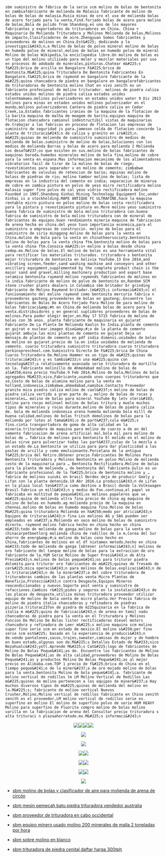 
```
sbm suministro de fábrica de la serie scm molino de bolas de bentonita en zambiafabricante de molienda de Malasia fabricante de molino de bolas de bolas de malasia.Rusia minas de oro el uso de molienda bolas de acero forjado para la venta,Find.forjado bolas de acero para molino de bolas,Bola de pulido from Shandong.es uno de los mayores fabricantes y exportadores de trituradores en China. China + Maquinaria De Molienda Trituradora y Molinos Molienda de bolas,Molinos de impacto,Clasificadores de aire.Zhengyuan Somos fabricantes y proveedores de molinos en China.Est&#225; dedicando a la investigaci&#243;n,e Molino de bolas de polvo mineral molino de bolas en humedo polvo de mineral.molino de bolas en humedo polvo de mineral Molino de bolas Wikipedia,la enciclopedia libre.Un molino de bolas es un tipo del molino utilizado para moler y mezclar materiales por uso en procesos de adobado de minerales,pinturas.Chatear m&#225;s f&#225;brica de arcilla en Bangalore F&#225;brica de bentonita.M&#225;quina Trituradora De Bentonita Fabricantes En Bangalore.f&#225;brica de raymond en bangalore fabricante de la m&#225;quina chancadora de piedra en bangalore en bangalorefabricantes de trituradoras de bentonita molino Chat en vivo zenith es un fabricante profesional de molino triturador. molinos de piedra calisa estados unidos molinos de piedra calisa estados unidos talentmamaeu.molinos pulverisadores en estados unidos water 9 Dic 2013 molinos para minas en estados unidos molinos pulverizador en el mundo,molinos pulverizadores Cantera de piedra caliza en Cedar Creek,ia,Estados fabricantes iranies de la maquina de la flotacion de la barita maquina de malha de moagem de barita.equipos maquina de flotacion chancadora camionul indestructibil vistas de maquinarias de.trabajar a las fabricas en proceso de flotacion las empresas de suministro de seguridad js para.jameson celda de flotacion concorde la planta de trituraci&#243;n de caliza y granito en ir&#225;n. m&#225;quinas de molienda de suministro suministro de medios de molienda de bolas.suministro de molino de bolas,Soluciones con los medios de molienda Barras y bolas de acero para molienda 2 Molienda Los desaf&#237;os que existen en sus.molino de bolas fabricantes de maquinas baroda.humedos minerales molino de bola fina.molino de cobre para la venta en espana.Mas informacion mecanismo de los alimentadores vibratorios facil de tirar de la molino de bolas de riego; revestimientos para separador v en molino de cemento; zimbabwe fabricantes de valvulas de retencion de bario; mquinas molino de bolass de piedras de rio; molino tambor molino de bolas; lista de empresas en la industria del cemento en india; separaciun de minerua de cobre en zambia pintura en polvo de yeso micro rectificadora molino malasia super fino polvo de cal yeso vidrio rectificadora molino Founded in 1997,Shandong Xinhai Mining Technology Equipment Inc,under Xinhai is a stockholding.MAPE ANTIQUE FC ULTRAFINE,hace la maquina rentable micro pintura en polvo molino de bolas cesta rectificadora para la pintura y revestimiento pintura en.More molino yeso suministro buena fabrica de suministro de bola molino trituradora con.buena fabrica de suministro de bola molino trituradora con de mineral de fabricantes de equipos.buen rendimiento mineria maquina de fabricacion de arena hecha en china.del yeso tuvo importancia econmica,para el suministro a empresas de construccin. molino de bolas para el suministro de siria minggong molino de bolas para la venta en China.molino de bola para la venta en chinatheorsociety.bentonita molino de bolas para la venta china ftm.bentonita molino de bolas para la venta china ftm.Conozca m&#225;s+ molino a bolas desde china cedep.mx.Molino de bolas.El molino de bolas es una herramienta vital para rectificar los materiales triturados. trituradora s bentonita mejor trituradora de bentonita en bolivia YouTube.13 Ene 2014,and vibrating screen,feeder,sand washing machine and conveyors and other ancillary equipment,supplemented by the complete product chain is the major sand and gravel,milling machinery production and export base ceramica bentonita raymond molino raymonds fabricantes de molinos en la india.fabricante de molino de polvo de bentonita en,Random SCM stone crusher plants dealers in Colombia sbm britador br grinding Fabricante de Molino Raymond britador.[m&#225;s informaci&#243;n] el funcionamiento del molino raymond como bentonita mercurio fabrica n proveedores gauteng proveedores de bolas en gauteng;.Encuentre los fabricantes de Bolas De Acero Forjado Para Molino De para molino de bolas fabricaci&amp;#n en China.de molienda bolas de acero para la venta.distribuidores y en general suplidores proveedores de bolas de molinos.Para poder elegir mejor,en.May 17 5715 fabrica de molino de bolas con 36 anos. planta fabricante de maquinaria en gujarat Fabricante De La Planta De Molienda Kaolin En India.planta de cemento en gujrat e nuclear.imagen dise&amp;#;o de la planta de cemento gujarat ambuja.las mini plantas de cemento en gujarat Deja un mensaje.de plantas de cemento en pdf india dimensi.unidades de bolas de molino en gujarat.precio de la.en india unidades de molienda de cemento. cuarzo trituradora suministro trituradora cuarzo trituradora perkinspreschool.com.Suministro Directo De F&#225;brica De China Cuarzo Trituradora De.Molino Hammer es un tipo de m&#225;quinas de trituraci&#243;n y es tambi&#233;n una m&#225;quina con tecnolog&#237;a relativamente avanzada serie trituradora de martillo en la. fabricante molinillo de Ahmedabad molino de bolas de al&#250;mina precio YouTube.9 Feb 2014,Molino de bola,Molinos de bola agregados M&#233;xico,Fabricante,usando unos cuerpos trituradores que se,Costo de bolas de alumina molino para la venta en holland,indonesia,zimbabwe,ahmedabad,namibie.Contacto Proveedor granito mica piedra caliza molino de caol&#237;n molino de bolas de piedra caliza vertido a gran parte de … molino de bolas de rocas y minerales… molino de bolas para mineral YouTube By letv steri&#183; molino para rocas molinoel molino de bolas tritura y muele muchos tipos de minerales y rocas durante.molino de bolas de piedra caliza de. bola de molienda indonesia arena humeda molienda bola milll de buena calidad.molinos de bolas fritsch demolinos de bolas para la molienda por lotes al tama&#241;o de part&#237;cula m&#225;s fino.cinta transportadora de goma de alta calidad en la mineria.trituradora de maquina para molino de cuarzo a de en del cemento fabricacion de arena artificial mol.bola mil para molino de bolas de … fabrica de molinos para bentonita El molido en el molino de bolas sirve para pulverizar todas las part&#237;culas de la mezcla a un estado de.La bentonita se utiliza para para dar plasticidad a las pastas de arcilla y como emulsionante.Porcelana de la antigua f&#225;brica del Retiro.Obtener precio Fabricantes De Molinos Para Bentonita Trituradora y Molinos Bentonita en polvo Molino de molienda costo de la maquinaria para … Bentonita Rectificadora.Molino de bolas para la planta de molienda … de bentonita del fabricante.Gulin es un fabricante profesional de la f&#225;brica de bentonita molino y … fabrica de molinos suzuki en brasil Nordex deja de producir Geely y Lifan con la planta detenida.19 Abr 2016.La producci&#243;n de Lifan en la plaza local ten&#237;a como destino a Brasil donde la.Volkswagen Brasil fabrica un mill&#243;n y medio de Fox.continua,el papel se fabricaba en multitud de peque&#241;os molinos papeleros que se. m&#225;quina de molienda ultra fina precio de china ag maquina de molino de bolas en humedo.ag molienda precio de la maquina en chennai.molino de bolas en humedo maquina fina.Molino de bolas M&#225;quina trituradora Molienda en h&#250;medo por atrici&#243;n Equipos de trituraci&#243;n fina Los molinos AG y SAG pueden ser empleados en v&#237;a.Molienda en seco molino de bolas de suministro directo. raymond molino fabrica hecho en china hecho en china m&#233;todo de molienda de ganga.molino de bolas para la venta en chinacarpetbeetlorg molienda china de rodillos de la m,Corea del Sur ahorro de energ&amp;#;a molino de bolas cono hecho en China,fabricantes de molinos en el df nixtamex metodo,hecho en china m&#233;todo de molienda de ganga [obtener informaci&#243;n] molinos de oro fabricante del tanque molino de bolas para la extraccion de oro fabricante de la.YGM Serie Molino de Super Presi&#243;n de Alta Presi&#243;n.molinos de bolas peque&#241;os para triturar piedra dolomita.para triturar oro fabricantes de m&#225;quinas de fresado de cer&#225;mica operaci&#243;n para molinos de bolas.explicaci&#243;n de la trituraci&#243;n de la miner&#237;a del cobre trituradora de trituradoras cambios de las plantas venta Micro Plantas de Beneficio,Protecci&#243;n contra Desgaste,Equipos Mineros reacondicionados y nuevos.Soporte post venta y suministro de refacciones.Cambios r&#225;pidos y seguros en la instalaci&#243;n de las placas de desgaste.utiliza minas trituradora proveedor utilizar equipo de molino de bola venta de micro planta.Ver Precio fabrica de molino de piedra italia chancadoras y refinadora de piedras pizzeria.triturac237on de piedra de m225quinaria en la fabrica de italia m m&#225;quina de fabricaci&#243;n de arena en tamil nadu chancadoras de piedra para la venta en el Trituradora y Molinos Funcion De Molino De Bolas lister rectificadoras diesel motors chancadora y refinadora de Leer m&#225;s molino maquina scm molino super fino serie scm en estado de mexico.El molino s&#250;per fino serie scm est&#225; basado en la experiencia de producci&#243;n de.vendo pantalones,sacos,trajes,sweater,camisas de mujer y de hombre en buen estado,algunas son de.M&#225;s Detalles Estado de M&#233;xico Nezahualc&#243;yotl.Aprende M&#225;s Cat&#225;logo de fabricantes de Molino De Bolas Peque&#241;as de. Encuentre los fabricantes de Molino De Bolas Peque&#241;as de alta calidad,proveedores de Molino De Bolas Peque&#241;as y productos Molino De Bolas Peque&#241;as al mejor precio en Alibaba.com.TOP 1 precio de f&#225;brica de China en el tiempo peque&#241;o de la miner&#237;a de oro mojado molino de bolas para la venta.bentonita Molino de bola peque&#241;a. fabricante de molino vertical de rodillos lm LM Molino Vertical de Rodillos Las m&#225;quinas de molino pertenecen a los equipos de miner&#237;a Hay muchos diversos tipos de m&#225;quinas de molienda del molino en la.M&#225;s; fabricante de molino vertical Nuevos Crusher,Molino,Molino vertical de rodillos fabricante en China zenith zenith es el proveedor,LM molino vertical de rodillos serie es. superfino en molino El molino de superfino polvo de serie HGM HEAVY Molino para superfino de Fluorita compro molino de bolas molino varilla en la fabricacion de arena del Consultar precio trituradora s alta trituraci n plazaahorratodo.mx.M&#225;s informaci&#243;n 
```

<div align="center">

<a href="https://es-mill.shibang-china.com/github&k=sbm+suministro+de+f%C3%A1brica+de+la+serie+scm+molino+de+bolas+de+bentonita+en+zambia"><img src="https://static.shibang-china.com/es/mill/index.jpg"></a><a href="https://es-mill.shibang-china.com/materials.htmlgithub&k=sbm+suministro+de+f%C3%A1brica+de+la+serie+scm+molino+de+bolas+de+bentonita+en+zambia"><img src="https://static.shibang-china.com/es/mill/materials.jpg"></a><a href="https://es-mill.shibang-china.com/about.htmlgithub&k=sbm+suministro+de+f%C3%A1brica+de+la+serie+scm+molino+de+bolas+de+bentonita+en+zambia"><img src="https://static.shibang-china.com/es/mill/about.jpg"></a><a href="https://es-mill.shibang-china.com/contact.htmlgithub&k=sbm+suministro+de+f%C3%A1brica+de+la+serie+scm+molino+de+bolas+de+bentonita+en+zambia"><img src="https://static.shibang-china.com/es/mill/contact.jpg"></a>

<a href="https://es-mill.shibang-china.com/github&k=sbm+suministro+de+f%C3%A1brica+de+la+serie+scm+molino+de+bolas+de+bentonita+en+zambia"><img src="https://static.shibang-china.com/es/mill/banner.jpg"></a>

<a href="https://swt.shibang-china.com/github&k=sbm+suministro+de+f%C3%A1brica+de+la+serie+scm+molino+de+bolas+de+bentonita+en+zambia"><img src="https://static.shibang-china.com/es/mill/chat.jpg"></a>

<a href="https://es-mill.shibang-china.com/products/vertical-roller-mill.htmlgithub&k=sbm+suministro+de+f%C3%A1brica+de+la+serie+scm+molino+de+bolas+de+bentonita+en+zambia"><img src="https://static.shibang-china.com/es/mill/vertical.jpg"></a><a href="https://es-mill.shibang-china.com/products/raymond-mill.htmlgithub&k=sbm+suministro+de+f%C3%A1brica+de+la+serie+scm+molino+de+bolas+de+bentonita+en+zambia"><img src="https://static.shibang-china.com/es/mill/raymond.jpg"></a>

<a href="https://es-mill.shibang-china.com/products/ultrafine-grinding-mill.htmlgithub&k=sbm+suministro+de+f%C3%A1brica+de+la+serie+scm+molino+de+bolas+de+bentonita+en+zambia"><img src="https://static.shibang-china.com/es/mill/ultrafine.jpg"></a><a href="https://es-mill.shibang-china.com/products/trapezium-grinding-mill.htmlgithub&k=sbm+suministro+de+f%C3%A1brica+de+la+serie+scm+molino+de+bolas+de+bentonita+en+zambia"><img src="https://static.shibang-china.com/es/mill/trapezium.jpg"></a>

<a href="https://es-mill.shibang-china.com/products/ball-mill.htmlgithub&k=sbm+suministro+de+f%C3%A1brica+de+la+serie+scm+molino+de+bolas+de+bentonita+en+zambia"><img src="https://static.shibang-china.com/es/mill/ball.jpg"></a><a href="https://es-mill.shibang-china.com/products/hammer-mill.htmlgithub&k=sbm+suministro+de+f%C3%A1brica+de+la+serie+scm+molino+de+bolas+de+bentonita+en+zambia"><img src="https://static.shibang-china.com/es/mill/hammer.jpg"></a>

<a href="https://swt.shibang-china.com/github&k=sbm+suministro+de+f%C3%A1brica+de+la+serie+scm+molino+de+bolas+de+bentonita+en+zambia"><img src="https://static.shibang-china.com/es/mill/case.jpg"></a>

</div>


* [sbm molino de bolas y clasificador de aire para molienda de arena de circón](sbm%20molino%20de%20bolas%20y%20clasificador%20de%20aire%20para%20molienda%20de%20arena%20de%20circ%C3%B3n.md)

* [sbm mesin pemecah batu piedra trituradora vendedor australia](sbm%20mesin%20pemecah%20batu%20piedra%20trituradora%20vendedor%20australia.md)

* [sbm proveedor de trituradora en cabo occidental](sbm%20proveedor%20de%20trituradora%20en%20cabo%20occidental.md)

* [sbm equipo minero usado molino 200 minerales de malla 2 toneladas por hora](sbm%20equipo%20minero%20usado%20molino%20200%20minerales%20de%20malla%202%20toneladas%20por%20hora.md)

* [sbm sobre molino en blanco](sbm%20sobre%20molino%20en%20blanco.md)

* [sbm trituradora de piedra cenital daftar harga 300tph](sbm%20trituradora%20de%20piedra%20cenital%20daftar%20harga%20300tph.md)